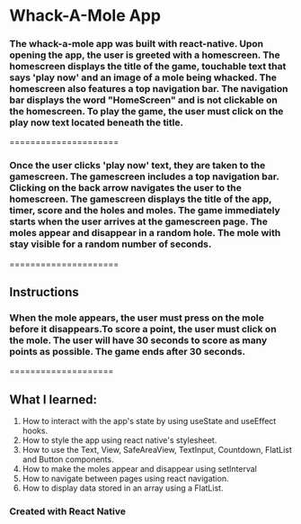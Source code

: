 # Whack-A-Mole App

### The whack-a-mole app was built with react-native. Upon opening the app, the user is greeted with a homescreen. The homescreen displays the title of the game, touchable text that says 'play now' and an image of a mole being whacked. The homescreen also features a top navigation bar. The navigation bar displays the word "HomeScreen" and is not clickable on the homescreen. To play the game, the user must click on the play now text located beneath the title.

=====================

### Once the user clicks 'play now' text, they are taken to the gamescreen. The gamescreen includes a top navigation bar. Clicking on the back arrow navigates the user to the homescreen. The gamescreen displays the title of the app, timer, score and the holes and moles. The game immediately starts when the user arrives at the gamescreen page. The moles appear and disappear in a random hole. The mole with stay visible for a random number of seconds.

=====================

## Instructions

### When the mole appears, the user must press on the mole before it disappears.To score a point, the user must click on the mole. The user will have 30 seconds to score as many points as possible. The game ends after 30 seconds.

====================

## What I learned:

1. How to interact with the app's state by using useState and useEffect hooks.
2. How to style the app using react native's stylesheet.
3. How to use the Text, View, SafeAreaView, TextInput, Countdown, FlatList and Button components.
4. How to make the moles appear and disappear using setInterval
5. How to navigate between pages using react navigation.
6. How to display data stored in an array using a FlatList.

### Created with React Native
